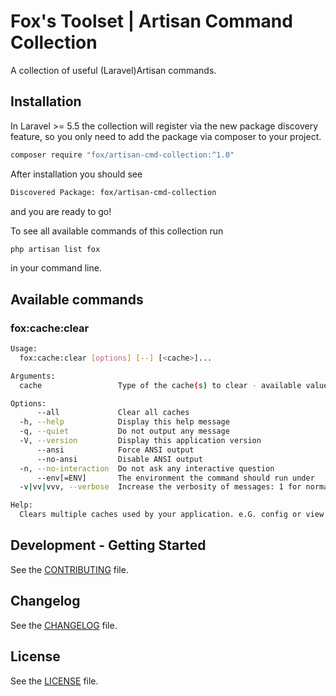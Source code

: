# Fox's Toolset | Artisan Command Collection

A collection of useful (Laravel)Artisan commands.

## Installation

In Laravel >= 5.5 the collection will register via the new package discovery feature, so you only need to add the package via composer to your project.

```bash
composer require "fox/artisan-cmd-collection:^1.0"
```

After installation you should see

```bash
Discovered Package: fox/artisan-cmd-collection
```

and you are ready to go!

To see all available commands of this collection run 

```bash
php artisan list fox
```

in your command line.

## Available commands

### fox:cache:clear

```bash
Usage:
  fox:cache:clear [options] [--] [<cache>]...

Arguments:
  cache                 Type of the cache(s) to clear - available values are [app|config|route|view]

Options:
      --all             Clear all caches
  -h, --help            Display this help message
  -q, --quiet           Do not output any message
  -V, --version         Display this application version
      --ansi            Force ANSI output
      --no-ansi         Disable ANSI output
  -n, --no-interaction  Do not ask any interactive question
      --env[=ENV]       The environment the command should run under
  -v|vv|vvv, --verbose  Increase the verbosity of messages: 1 for normal output, 2 for more verbose output and 3 for debug

Help:
  Clears multiple caches used by your application. e.G. config or view caches
```

## Development - Getting Started

See the [CONTRIBUTING](CONTRIBUTING.md) file.

## Changelog

See the [CHANGELOG](CHANGELOG.md) file.

## License
 
See the [LICENSE](LICENSE.md) file.
